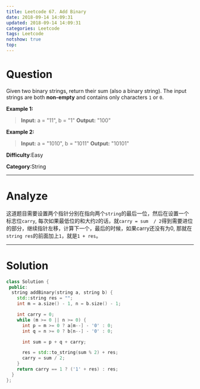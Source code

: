 ```yaml
---
title: Leetcode 67. Add Binary
date: 2018-09-14 14:09:31
updated: 2018-09-14 14:09:31
categories: Leetcode
tags: Leetcode
notshow: true
top:
---
```


# Question

Given two binary strings, return their sum (also a binary string).
The input strings are both  **non-empty**  and contains only characters  `1`  or `0`.

**Example 1:**
> **Input:** a = "11", b = "1"
> **Output:** "100"

**Example 2:**
> **Input:** a = "1010", b = "1011"
> **Output:** "10101"

**Difficulty**:Easy

**Category**:String
<!--more-->
******

# Analyze

这道题目需要设置两个指针分别在指向两个`string`的最后一位，然后在设置一个标志位`carry`, 每次如果最低位的和大约`2`的话，就`carry = sum  / 2`得到需要进位的部分，继续指针左移，计算下一个，最后的时候，如果carry还没有为0, 那就在`string res`的前面加上`1`，就是`1 + res`。

******

# Solution

```cpp
class Solution {
 public:
  string addBinary(string a, string b) {
    std::string res = "";
    int m = a.size() - 1, n = b.size() - 1;

    int carry = 0;
    while (m >= 0 || n >= 0) {
      int p = m >= 0 ? a[m--] - '0' : 0;
      int q = n >= 0 ? b[n--] - '0' : 0;

      int sum = p + q + carry;

      res = std::to_string(sum % 2) + res;
      carry = sum / 2;
    }
    return carry == 1 ? ('1' + res) : res;
  }
};
```